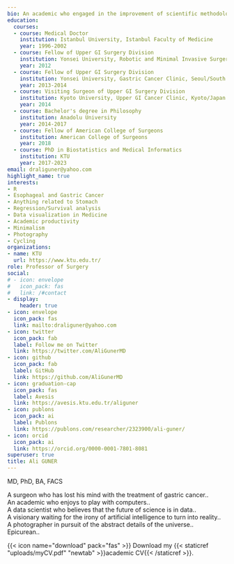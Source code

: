 ```yaml
---
bio: An academic who engaged in the improvement of scientific methodology/products, and more importantly in the development of the people those who produce science.
education:
  courses:
  - course: Medical Doctor
    institution: Istanbul University, Istanbul Faculty of Medicine
    year: 1996-2002
  - course: Fellow of Upper GI Surgery Division
    institution: Yonsei University, Robotic and Minimal Invasive Surgery Center, Seoul/South Korea
    year: 2012
  - course: Fellow of Upper GI Surgery Division
    institution: Yonsei University, Gastric Cancer Clinic, Seoul/South Korea
    year: 2013-2014
  - course: Visiting Surgeon of Upper GI Surgery Division
    institution: Kyoto University, Upper GI Cancer Clinic, Kyoto/Japan
    year: 2014
  - course: Bachelor's degree in Philosophy
    institution: Anadolu University
    year: 2014-2017
  - course: Fellow of American College of Surgeons
    institution: American College of Surgeons
    year: 2018
  - course: PhD in Biostatistics and Medical Informatics
    institution: KTU
    year: 2017-2023
email: draliguner@yahoo.com
highlight_name: true
interests:
- R
- Esophageal and Gastric Cancer
- Anything related to Stomach
- Regression/Survival analysis
- Data visualization in Medicine
- Academic productivity
- Minimalism
- Photography
- Cycling
organizations:
- name: KTU
  url: https://www.ktu.edu.tr/
role: Professor of Surgery
social:
# - icon: envelope
#   icon_pack: fas
#   link: /#contact
- display:
    header: true
- icon: envelope
  icon_pack: fas
  link: mailto:draliguner@yahoo.com
- icon: twitter
  icon_pack: fab
  label: Follow me on Twitter
  link: https://twitter.com/AliGunerMD
- icon: github
  icon_pack: fab
  label: GitHub
  link: https://github.com/AliGunerMD
- icon: graduation-cap
  icon_pack: fas
  label: Avesis
  link: https://avesis.ktu.edu.tr/aliguner
- icon: publons
  icon_pack: ai
  label: Publons
  link: https://publons.com/researcher/2323900/ali-guner/
- icon: orcid
  icon_pack: ai
  link: https://orcid.org/0000-0001-7801-8081
superuser: true
title: Ali GUNER
---
```

MD, PhD, BA, FACS 
  
A surgeon who has lost his mind with the treatment of gastric cancer..  
An academic who enjoys to play with computers..  
A data scientist who believes that the future of science is in data..  
A visionary waiting for the irony of artificial intelligence to turn into reality..  
A photographer in pursuit of the abstract details of the universe..  
Epicurean..  

{{< icon name="download" pack="fas" >}} Download my {{< staticref "uploads/myCV.pdf" "newtab" >}}academic CV{{< /staticref >}}.

